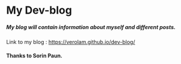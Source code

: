 # My Dev-blog

##### My blog will contain information about myself and different posts.


Link to my blog :
https://verolam.github.io/dev-blog/


#### Thanks to Sorin Paun.

